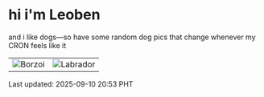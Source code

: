 # hi i'm Leoben

and i like dogs—so have some random dog pics that change whenever my CRON feels like it

|  |  |
|--------|----------|
| ![Borzoi](https://random-dog-vercel.vercel.app/api/random-borzoi?v=1757508809) | ![Labrador](https://random-dog-vercel.vercel.app/api/random-labrador?v=1757508809) |

Last updated: 2025-09-10 20:53 PHT
